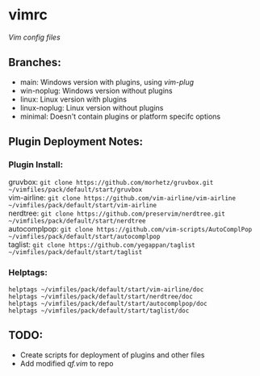 # vimrc
*Vim config files*

## Branches:
 - main: Windows version with plugins, using *vim-plug*
 - win-noplug: Windows version without plugins
 - linux: Linux version with plugins
 - linux-noplug: Linux version without plugins
 - minimal: Doesn't contain plugins or platform specifc options

## Plugin Deployment Notes:
### Plugin Install:
gruvbox:        `git clone https://github.com/morhetz/gruvbox.git ~/vimfiles/pack/default/start/gruvbox`  
vim-airline:    `git clone https://github.com/vim-airline/vim-airline ~/vimfiles/pack/default/start/vim-airline`  
nerdtree:       `git clone https://github.com/preservim/nerdtree.git ~/vimfiles/pack/default/start/nerdtree`  
autocomplpop:   `git clone https://github.com/vim-scripts/AutoComplPop ~/vimfiles/pack/default/start/autocomplpop`  
taglist:        `git clone https://github.com/yegappan/taglist ~/vimfiles/pack/default/start/taglist`  

### Helptags:
`helptags ~/vimfiles/pack/default/start/vim-airline/doc`  
`helptags ~/vimfiles/pack/default/start/nerdtree/doc`  
`helptags ~/vimfiles/pack/default/start/autocomplpop/doc`  
`helptags ~/vimfiles/pack/default/start/taglist/doc`  

## TODO:
 - Create scripts for deployment of plugins and other files
 - Add modified *qf.vim* to repo

